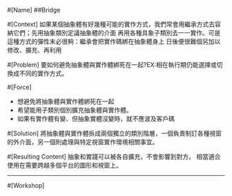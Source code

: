 #[Name]
##Bridge

#[Context]
如果某個抽象體有好幾種可能的實作方式，我們常會用繼承方式去容納它們；先用抽象類別定議抽象體的介面 再用各種具象子類別去一一實作。可是這種方式的彈性末必很夠：繼承會把實作碼綁在抽象體身上 日後便很難個另加以修改、擴充、再利用

#[Problem]
要如何避免抽象體與實作體綁死在一起?EX:相在執行期仍能選擇或切換成不同的實作方式。

#[Force]
* 想避免將抽象體與實作體綁死在一起
* 希望能用子類別個別擴充抽象體與實作體。
* 如果有實作體有變、但抽象實體沒變時，就不應波及客戶碼

#[Solution]
將抽象體與實作體拆成兩個獨立的類別階層，一個負責制訂各種視窗的外介面，另一個則處理與特定視窗實作環境相關事宜。

#[Resulting Content]
抽象和實踐可以被各自擴充，不會影響到對方。
相當適合使用在需要跨越多個平台的圖形和視窗上。

***
#[Workshop]
